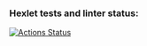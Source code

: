 ### Hexlet tests and linter status:
[![Actions Status](https://github.com/Sckandinav/frontend-project-12/actions/workflows/hexlet-check.yml/badge.svg)](https://github.com/Sckandinav/frontend-project-12/actions)
